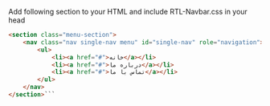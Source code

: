 Add following section to your HTML and include RTL-Navbar.css in your head
```HTML
<section class="menu-section"> 
    <nav class="nav single-nav menu" id="single-nav" role="navigation">
        <ul>
            <li><a href="#">خانه</a></li>
            <li><a href="#">درباره ما</a></li>
            <li><a href="#">تماس با ما</a></li>
        </ul>
    </nav>
</section>```




